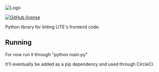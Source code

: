 ![Logo](docs/logo.svg)

[![GitHub license](https://img.shields.io/github/license/uktrade/lite-linter.svg)](https://github.com/uktrade/lite-linter/blob/master/LICENSE)

Python library for linting LITE's frontend code.

## Running

For now run it through "python main.py"

It'll eventually be added as a pip dependency and used through CircleCI.

